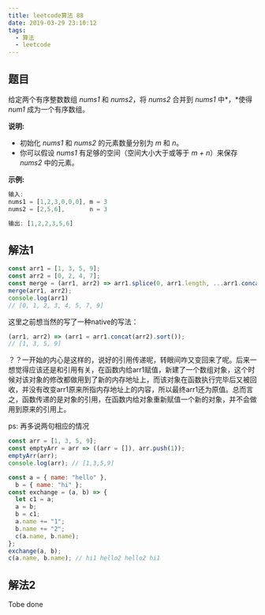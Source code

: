 ```yaml
---
title: leetcode算法 88
date: 2019-03-29 23:10:12
tags: 
  - 算法
  - leetcode
---
```


## 题目

给定两个有序整数数组 *nums1* 和 *nums2*，将 *nums2* 合并到 *nums1* 中*，*使得 *num1* 成为一个有序数组。

**说明:**

- 初始化 *nums1* 和 *nums2* 的元素数量分别为 *m* 和 *n*。
- 你可以假设 *nums1* 有足够的空间（空间大小大于或等于 *m + n*）来保存 *nums2* 中的元素。

**示例:**

```js
输入:
nums1 = [1,2,3,0,0,0], m = 3
nums2 = [2,5,6],       n = 3

输出: [1,2,2,3,5,6]
```

## 解法1

```js
const arr1 = [1, 3, 5, 9];
const arr2 = [0, 2, 4, 7];
const merge = (arr1, arr2) => arr1.splice(0, arr1.length, ...arr1.concat(arr2).sort());
merge(arr1, arr2);
console.log(arr1)
// [0, 1, 2, 3, 4, 5, 7, 9]
```

这里之前想当然的写了一种native的写法：

```js
(arr1, arr2) => (arr1 = arr1.concat(arr2).sort());
// [1, 3, 5, 9]
```

？？一开始的内心是这样的，说好的引用传递呢，转眼间咋又变回来了呢。后来一想觉得应该还是和引用有关，在函数内给arr1赋值，新建了一个数组对象，这个时候对该对象的修改都做用到了新的内存地址上，而该对象在函数执行完毕后又被回收，并没有改变arr1原来所指内存地址上的内容，所以最终arr1还为原值。总而言之，函数传递的是对象的引用，在函数内给对象重新赋值一个新的对象，并不会做用到原来的引用上。

ps: 再多说两句相应的情况

```js
const arr = [1, 3, 5, 9];
const emptyArr = arr => ((arr = []), arr.push(1));
emptyArr(arr);
console.log(arr); // [1,3,5,9]

const a = { name: "hello" },
  b = { name: "hi" };
const exchange = (a, b) => {
  let c1 = a;
  a = b;
  b = c1;
  a.name += "1";
  b.name += "2";
  c(a.name, b.name);
};
exchange(a, b);
c(a.name, b.name); // hi1 hello2 hello2 hi1
```



## 解法2

Tobe done